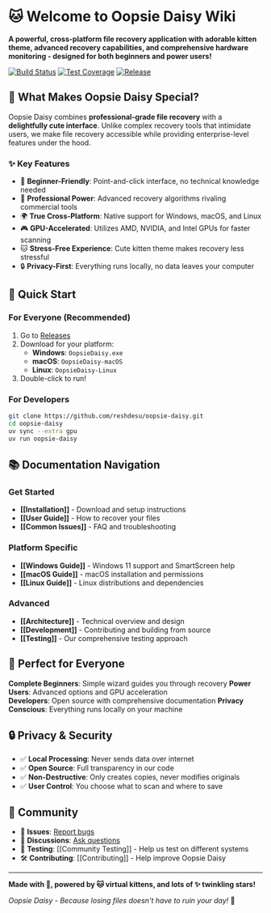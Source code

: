 # 🐱 Welcome to Oopsie Daisy Wiki

**A powerful, cross-platform file recovery application with adorable kitten theme, advanced recovery capabilities, and comprehensive hardware monitoring - designed for both beginners and power users!**

[![Build Status](https://github.com/reshdesu/oopsie-daisy/actions/workflows/build-releases.yml/badge.svg)](https://github.com/reshdesu/oopsie-daisy/actions)
[![Test Coverage](https://github.com/reshdesu/oopsie-daisy/actions/workflows/test-coverage.yml/badge.svg)](https://github.com/reshdesu/oopsie-daisy/actions)
[![Release](https://img.shields.io/github/v/release/reshdesu/oopsie-daisy)](https://github.com/reshdesu/oopsie-daisy/releases)

## 🌟 What Makes Oopsie Daisy Special?

Oopsie Daisy combines **professional-grade file recovery** with a **delightfully cute interface**. Unlike complex recovery tools that intimidate users, we make file recovery accessible while providing enterprise-level features under the hood.

### ✨ Key Features

- 🎯 **Beginner-Friendly**: Point-and-click interface, no technical knowledge needed
- 🚀 **Professional Power**: Advanced recovery algorithms rivaling commercial tools
- 🌍 **True Cross-Platform**: Native support for Windows, macOS, and Linux
- 🎮 **GPU-Accelerated**: Utilizes AMD, NVIDIA, and Intel GPUs for faster scanning
- 🐱 **Stress-Free Experience**: Cute kitten theme makes recovery less stressful
- 🔒 **Privacy-First**: Everything runs locally, no data leaves your computer

## 🚀 Quick Start

### **For Everyone (Recommended)**
1. Go to [Releases](https://github.com/reshdesu/oopsie-daisy/releases)
2. Download for your platform:
   - **Windows**: `OopsieDaisy.exe` 
   - **macOS**: `OopsieDaisy-macOS`
   - **Linux**: `OopsieDaisy-Linux`
3. Double-click to run!

### **For Developers**
```bash
git clone https://github.com/reshdesu/oopsie-daisy.git
cd oopsie-daisy
uv sync --extra gpu
uv run oopsie-daisy
```

## 📚 Documentation Navigation

### **Get Started**
- **[[Installation]]** - Download and setup instructions
- **[[User Guide]]** - How to recover your files
- **[[Common Issues]]** - FAQ and troubleshooting

### **Platform Specific**
- **[[Windows Guide]]** - Windows 11 support and SmartScreen help
- **[[macOS Guide]]** - macOS installation and permissions
- **[[Linux Guide]]** - Linux distributions and dependencies

### **Advanced**
- **[[Architecture]]** - Technical overview and design
- **[[Development]]** - Contributing and building from source
- **[[Testing]]** - Our comprehensive testing approach

## 🎯 Perfect for Everyone

**Complete Beginners**: Simple wizard guides you through recovery
**Power Users**: Advanced options and GPU acceleration  
**Developers**: Open source with comprehensive documentation
**Privacy Conscious**: Everything runs locally on your machine

## 🔒 Privacy & Security

- ✅ **Local Processing**: Never sends data over internet
- ✅ **Open Source**: Full transparency in our code
- ✅ **Non-Destructive**: Only creates copies, never modifies originals
- ✅ **User Control**: You choose what to scan and where to save

## 🤝 Community

- 🐛 **Issues**: [Report bugs](https://github.com/reshdesu/oopsie-daisy/issues)
- 💬 **Discussions**: [Ask questions](https://github.com/reshdesu/oopsie-daisy/discussions)
- 🧪 **Testing**: [[Community Testing]] - Help us test on different systems
- 🛠️ **Contributing**: [[Contributing]] - Help improve Oopsie Daisy

---

**Made with 💖, powered by 🐱 virtual kittens, and lots of ✨ twinkling stars!**

*Oopsie Daisy - Because losing files doesn't have to ruin your day!* 🌈